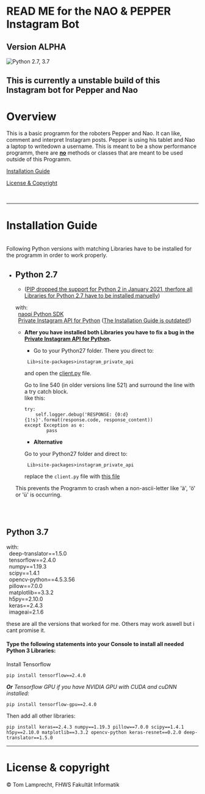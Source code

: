 # READ ME for the NAO & PEPPER Instagram Bot

**Version ALPHA**
---
![Python 2.7, 3.7](https://img.shields.io/badge/Python-2.7%2C%203.5-3776ab.svg?maxAge=2592000)

This is currently a unstable build of this Instagram bot for Pepper and Nao
---

# Overview

This is a basic programm for the roboters Pepper and Nao. It can like, comment and interpret Instagram posts. Pepper is using his tablet and Nao a laptop to writedown a username. This is meant to be a show performance programm, there are <u><b>no</b></u> methods or classes that are meant to be used outside of this Programm.


[Installation Guide](#install-guide)

[License & Copyright](#license)

<br>

---


<a name="install-guide"></a>

# Installation Guide

<br>
Following Python versions with matching Libraries have to be installed for the programm in order to work properly.
<br>

- ## Python 2.7
    * (<u>PIP dropped the support for Python 2 in January 2021, therfore all Libraries for Python 2.7 have to be installed manuelly</u>)

    with:\
    &ensp;[naoqi Python SDK](https://community-static.aldebaran.com/resources/2.1.4.13/sdk-python/pynaoqi-2.1.4.13.win32.exe)\
    &ensp;[Private Instagram API for Python](https://github.com/ping/instagram_private_api#install) (<u>The Installation Guide is outdated!</u>)


    * **After you have installed both Libraries you have to fix a bug in the [Private Instagram API for Python](https://github.com/ping/instagram_private_api).**

        * Go to your Python27 folder. There you direct to:

        ` Lib>site-packages>instagram_private_api`

        and open the [client.py](https://github.com/ping/instagram_private_api/blob/master/instagram_private_api/client.py) file.

        Go to line 540 (in older versions line 521) and surround the line with a try catch block.\
        like this:
        ```
        try:
            self.logger.debug('RESPONSE: {0:d} {1!s}'.format(response.code, response_content))
        except Exception as e:
                pass
        ```

        * **Alternative**

        Go to your Python27 folder and direct to:

        ` Lib>site-packages>instagram_private_api`

        replace the `client.py` file with [this file](client.py) 


    This prevents the Programm to crash when a non-ascii-letter like 'ä', 'ö' or 'ü' is occurring.
<br>
<br>

## Python 3.7
with:\
    &ensp;deep-translator==1.5.0\
    &ensp;tensorflow==2.4.0\
    &ensp;numpy==1.19.3\
    &ensp;scipy==1.4.1\
    &ensp;opencv-python==4.5.3.56\
    &ensp;pillow==7.0.0\
    &ensp;matplotlib==3.3.2\
    &ensp;h5py==2.10.0\
    &ensp;keras==2.4.3\
    &ensp;imageai=2.1.6

these are all the versions that worked for me. Others may work aswell but i cant promise it.
<br>

#### Type the following statements into your Console to install all needed Python 3 Libraries:

Install Tensorflow
```
pip install tensorflow==2.4.0
```
 *<b>Or</b> Tensorflow GPU if you have NVIDIA GPU with CUDA and cuDNN installed:*
```
pip install tensorflow-gpu==2.4.0
```
Then add all other libraries:
```
pip install keras==2.4.3 numpy==1.19.3 pillow==7.0.0 scipy==1.4.1 h5py==2.10.0 matplotlib==3.3.2 opencv-python keras-resnet==0.2.0 deep-translator==1.5.0
```


---
<a name="license"></a>

# License & copyright

© Tom Lamprecht, FHWS Fakultät Informatik
